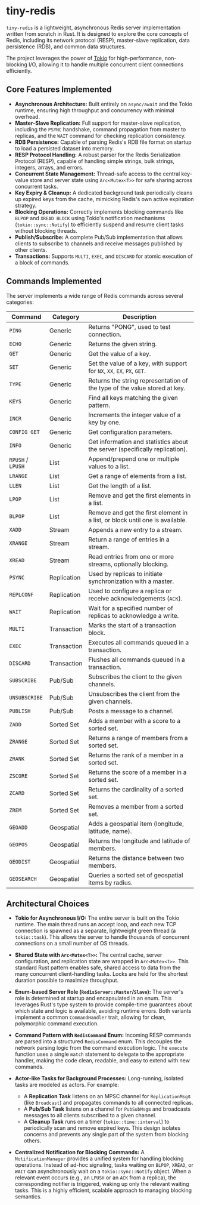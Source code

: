 # tiny-redis

`tiny-redis` is a lightweight, asynchronous Redis server implementation written from scratch in Rust. It is designed to explore the core concepts of Redis, including its network protocol (RESP), master-slave replication, data persistence (RDB), and common data structures.

The project leverages the power of [Tokio](https://tokio.rs/) for high-performance, non-blocking I/O, allowing it to handle multiple concurrent client connections efficiently.

## Core Features Implemented

-   **Asynchronous Architecture:** Built entirely on `async/await` and the Tokio runtime, ensuring high throughput and concurrency with minimal overhead.
-   **Master-Slave Replication:** Full support for master-slave replication, including the `PSYNC` handshake, command propagation from master to replicas, and the `WAIT` command for checking replication consistency.
-   **RDB Persistence:** Capable of parsing Redis's RDB file format on startup to load a persisted dataset into memory.
-   **RESP Protocol Handling:** A robust parser for the Redis Serialization Protocol (RESP), capable of handling simple strings, bulk strings, integers, arrays, and errors.
-   **Concurrent State Management:** Thread-safe access to the central key-value store and server state using `Arc<Mutex<T>>` for safe sharing across concurrent tasks.
-   **Key Expiry & Cleanup:** A dedicated background task periodically cleans up expired keys from the cache, mimicking Redis's own active expiration strategy.
-   **Blocking Operations:** Correctly implements blocking commands like `BLPOP` and `XREAD BLOCK` using Tokio's notification mechanisms (`tokio::sync::Notify`) to efficiently suspend and resume client tasks without blocking threads.
-   **Publish/Subscribe:** A complete Pub/Sub implementation that allows clients to subscribe to channels and receive messages published by other clients.
-   **Transactions:** Supports `MULTI`, `EXEC`, and `DISCARD` for atomic execution of a block of commands.

## Commands Implemented

The server implements a wide range of Redis commands across several categories:

| Command | Category | Description |
|---|---|---|
| `PING` | Generic | Returns "PONG", used to test connection. |
| `ECHO` | Generic | Returns the given string. |
| `GET` | Generic | Get the value of a key. |
| `SET` | Generic | Set the value of a key, with support for `NX`, `XX`, `EX`, `PX`, `GET`. |
| `TYPE` | Generic | Returns the string representation of the type of the value stored at key. |
| `KEYS` | Generic | Find all keys matching the given pattern. |
| `INCR` | Generic | Increments the integer value of a key by one. |
| `CONFIG GET` | Generic | Get configuration parameters. |
| `INFO` | Generic | Get information and statistics about the server (specifically replication). |
| `RPUSH` / `LPUSH` | List | Append/prepend one or multiple values to a list. |
| `LRANGE` | List | Get a range of elements from a list. |
| `LLEN` | List | Get the length of a list. |
| `LPOP` | List | Remove and get the first elements in a list. |
| `BLPOP` | List | Remove and get the first element in a list, or block until one is available. |
| `XADD` | Stream | Appends a new entry to a stream. |
| `XRANGE` | Stream | Return a range of entries in a stream. |
| `XREAD` | Stream | Read entries from one or more streams, optionally blocking. |
| `PSYNC` | Replication | Used by replicas to initiate synchronization with a master. |
| `REPLCONF` | Replication | Used to configure a replica or receive acknowledgements (`ACK`). |
| `WAIT` | Replication | Wait for a specified number of replicas to acknowledge a write. |
| `MULTI` | Transaction | Marks the start of a transaction block. |
| `EXEC` | Transaction | Executes all commands queued in a transaction. |
| `DISCARD` | Transaction | Flushes all commands queued in a transaction. |
| `SUBSCRIBE` | Pub/Sub | Subscribes the client to the given channels. |
| `UNSUBSCRIBE` | Pub/Sub | Unsubscribes the client from the given channels. |
| `PUBLISH` | Pub/Sub | Posts a message to a channel. |
| `ZADD` | Sorted Set | Adds a member with a score to a sorted set. |
| `ZRANGE` | Sorted Set | Returns a range of members from a sorted set. |
| `ZRANK` | Sorted Set | Returns the rank of a member in a sorted set. |
| `ZSCORE` | Sorted Set | Returns the score of a member in a sorted set. |
| `ZCARD` | Sorted Set | Returns the cardinality of a sorted set. |
| `ZREM` | Sorted Set | Removes a member from a sorted set. |
| `GEOADD` | Geospatial | Adds a geospatial item (longitude, latitude, name). |
| `GEOPOS` | Geospatial | Returns the longitude and latitude of members. |
| `GEODIST` | Geospatial | Returns the distance between two members. |
| `GEOSEARCH` | Geospatial | Queries a sorted set of geospatial items by radius. |

## Architectural Choices

-   **Tokio for Asynchronous I/O:** The entire server is built on the Tokio runtime. The main thread runs an accept loop, and each new TCP connection is spawned as a separate, lightweight green thread (a `tokio::task`). This allows the server to handle thousands of concurrent connections on a small number of OS threads.

-   **Shared State with `Arc<Mutex<T>>`:** The central cache, server configuration, and replication state are wrapped in `Arc<Mutex<T>>`. This standard Rust pattern enables safe, shared access to data from the many concurrent client-handling tasks. Locks are held for the shortest duration possible to maximize throughput.

-   **Enum-based Server Role (`RedisServer::Master`/`Slave`):** The server's role is determined at startup and encapsulated in an enum. This leverages Rust's type system to provide compile-time guarantees about which state and logic is available, avoiding runtime errors. Both variants implement a common `CommandHandler` trait, allowing for clean, polymorphic command execution.

-   **Command Pattern with `RedisCommand` Enum:** Incoming RESP commands are parsed into a structured `RedisCommand` enum. This decouples the network parsing logic from the command execution logic. The `execute` function uses a single `match` statement to delegate to the appropriate handler, making the code clean, readable, and easy to extend with new commands.

-   **Actor-like Tasks for Background Processes:** Long-running, isolated tasks are modeled as actors. For example:
    -   A **Replication Task** listens on an MPSC channel for `ReplicationMsg`s (like `Broadcast`) and propagates commands to all connected replicas.
    -   A **Pub/Sub Task** listens on a channel for `PubSubMsg`s and broadcasts messages to all clients subscribed to a given channel.
    -   A **Cleanup Task** runs on a timer (`tokio::time::interval`) to periodically scan and remove expired keys.
    This design isolates concerns and prevents any single part of the system from blocking others.

-   **Centralized Notification for Blocking Commands:** A `NotificationManager` provides a unified system for handling blocking operations. Instead of ad-hoc signaling, tasks waiting on `BLPOP`, `XREAD`, or `WAIT` can asynchronously wait on a `tokio::sync::Notify` object. When a relevant event occurs (e.g., an `LPUSH` or an `ACK` from a replica), the corresponding notifier is triggered, waking up only the relevant waiting tasks. This is a highly efficient, scalable approach to managing blocking semantics.
